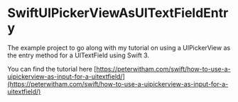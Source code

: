 # SwiftUIPickerViewAsUITextFieldEntry

The example project to go along with my tutorial on using a UIPickerView as the entry method for a UITextField using Swift 3.

You can find the tutorial here [https://peterwitham.com/swift/how-to-use-a-uipickerview-as-input-for-a-uitextfield/](https://peterwitham.com/swift/how-to-use-a-uipickerview-as-input-for-a-uitextfield/)
